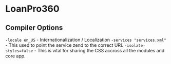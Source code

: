 LoanPro360
=============

 
Compiler Options
----------------
`-locale en_US` - Internationalization / Localization
`-services "services.xml"` - This used to point the service zend to the correct URL
`-isolate-styles=false` - This is vital for sharing the CSS accross all the modules and core app.